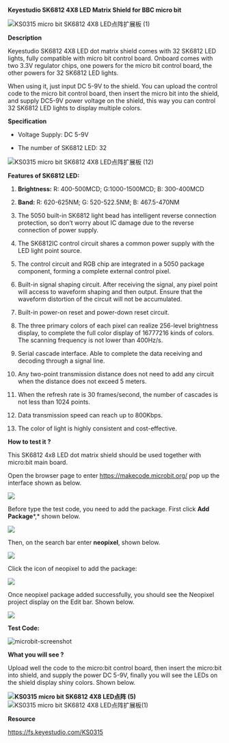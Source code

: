 **Keyestudio SK6812 4X8 LED Matrix Shield for BBC micro bit**

![KS0315 micro bit SK6812 4X8 LED点阵扩展板 
(1)](media/301f47a9322192d01274ab57107adb01.jpeg)

**Description**

Keyestudio SK6812 4X8 LED dot matrix shield comes with 32 SK6812 LED lights,
fully compatible with micro bit control board. Onboard comes with two 3.3V
regulator chips, one powers for the micro bit control board, the other powers
for 32 SK6812 LED lights.

When using it, just input DC 5-9V to the shield. You can upload the control code
to the micro bit control board, then insert the micro bit into the shield, and
supply DC5-9V power voltage on the shield, this way you can control 32 SK6812
LED lights to display multiple colors.

**Specification**

-   Voltage Supply: DC 5-9V

-   The number of SK6812 LED: 32

![KS0315 micro bit SK6812 4X8 LED点阵扩展板
(12)](media/6d9bcf31c6303eae423e39c4ddae29db.jpeg)

**Features of SK6812 LED:**

1.  **Brightness:** R: 400-500MCD; G:1000-1500MCD; B: 300-400MCD

2.  **Band:** R: 620-625NM; G: 520-522.5NM; B: 467.5-470NM

3.  The 5050 built-in SK6812 light bead has intelligent reverse connection
    protection, so don’t worry about IC damage due to the reverse connection of
    power supply.

4.  The SK6812IC control circuit shares a common power supply with the LED light
    point source.

5.  The control circuit and RGB chip are integrated in a 5050 package component,
    forming a complete external control pixel.

6.  Built-in signal shaping circuit. After receiving the signal, any pixel point
    will access to waveform shaping and then output. Ensure that the waveform
    distortion of the circuit will not be accumulated.

7.  Built-in power-on reset and power-down reset circuit.

8.  The three primary colors of each pixel can realize 256-level brightness
    display, to complete the full color display of 16777216 kinds of colors. The
    scanning frequency is not lower than 400Hz/s.

9.  Serial cascade interface. Able to complete the data receiving and decoding
    through a signal line.

10. Any two-point transmission distance does not need to add any circuit when
    the distance does not exceed 5 meters.

11. When the refresh rate is 30 frames/second, the number of cascades is not
    less than 1024 points.

12. Data transmission speed can reach up to 800Kbps.

13. The color of light is highly consistent and cost-effective.

**How to test it ?**

This SK6812 4x8 LED dot matrix shield should be used together with micro:bit
main board.

Open the browser page to enter <https://makecode.microbit.org/> pop up the
interface shown as below.

![](media/dcca5a664294aa06c7e78abf8c4a4cd5.png)

Before type the test code, you need to add the package. First click **Add
Package***,* shown below.

![](media/a73eec832e450ad94b4910c3ce03f8b3.png)

Then, on the search bar enter **neopixel**, shown below.

![](media/5291e99db008c4de9992bdd4f8a2f82d.png)

Click the icon of neopixel to add the package:

![](media/dbbc1ea0bb9bfdfdfcb02a47736783af.png)

Once neopixel package added successfully, you should see the Neopixel project
display on the Edit bar. Shown below.

![](media/f6a165b2129145880f57f0bf71501f6d.png)

**Test Code:**

![microbit-screenshot](media/87717aa0f627fedc702b103e30ef7308.png)

**What you will see ?**

Upload well the code to the micro:bit control board, then insert the micro:bit
into shield, and supply the power DC 5-9V, finally you will see the LEDs on the
shield display shiny colors. Shown below.

**![KS0315 micro bit SK6812 4X8 LED点阵
(5)](media/f1e2a30afe3e72710751b52bdc2ef536.jpeg)**![KS0315 micro bit SK6812 4X8
LED点阵扩展板(1)](media/9de854cce325f23c791b23ce30402ab0.jpeg)

**Resource**

<https://fs.keyestudio.com/KS0315>
